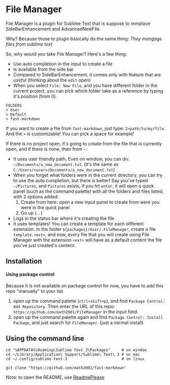 # File Manager

File Manager is a plugin for Sublime Text that is suppose to remplace SideBarEnhancement and AdvancedNewFile.

Why? Because those to plugin basically do the same thing: *They mangage files from sublime text*

So, why would you take File Manager? Here's a few thing:

- Use auto completion in the input to create a file
- Is available from the side bar
- Compared to SideBarEnhancement, it comes only with feature that are *useful* (thinking about the `edit` open)
- When you select `File: New File`, and you have different folder in the current project, you can pick which folder take as a reference by typing it's position (from 0).

```
FOLDERS
> User
> Default
> fast-markdown
```

If you want to create a file from `fast-markdown`, just type: `2>path/to/my/file`. And the `>` is customizable! You can pick a space for example!

If there is no project open, it's going to create from the file that is currently open, and if there is none, then from `~`.

- It uses user friendly path. Even on window, you can do: `~/Documents/a_new_document.txt`. (it's the same as `C:/Users/<user>/Documents/a_new_document.txt`)
- When you forget what folders were in the current directory, you can try to use the auto completion, but there is better! Say you've typed `~/Pictures`, and `Pictures` exists, if you hit `enter`, it will open a quick panel (such as the command palette) with all the folders and files listed, with 2 options added:
    1. Create from here: open a new input panel to create from were you were in the quick panel
    2. Go up (`..`)
- Logs in the status bar where it's creating the file
- It uses templates! You can create a template for each different extension. In the folder `${packages}/User/.FileManager`, create a file `template.<ext>`, and now, every file that you will create using File Manager with the extension `<ext>` will have as a default content the file you've just created's content.



## Installation

#### Using package control

Because it is not available on package control for now, you have to add this repo "manually" to your list.

1. open up the command palette (`ctrl+shift+p`), and find `Package Control: Add Repository`. Then enter the URL of this repo: `https://github.com/math2001/FileManager` in the input field.
2. open up the command palette again and find `Package Control: Install Package`, and just search for `FileManager`. (just a normal install)

## Using the command line

```
cd "%APPDATA%\Roaming\Sublime Text 3\Packages"     # on window
cd ~/Library/Application\ Support/Sublime\ Text\ 3 # on mac
cd ~/.config/sublime-text-3                        # on linux

git clone "https://github.com/math2001/fast-markdown"
```

Note: to open the README, use [ReadmePlease](https://packagecontrol.io/packages/ReadmePlease)
